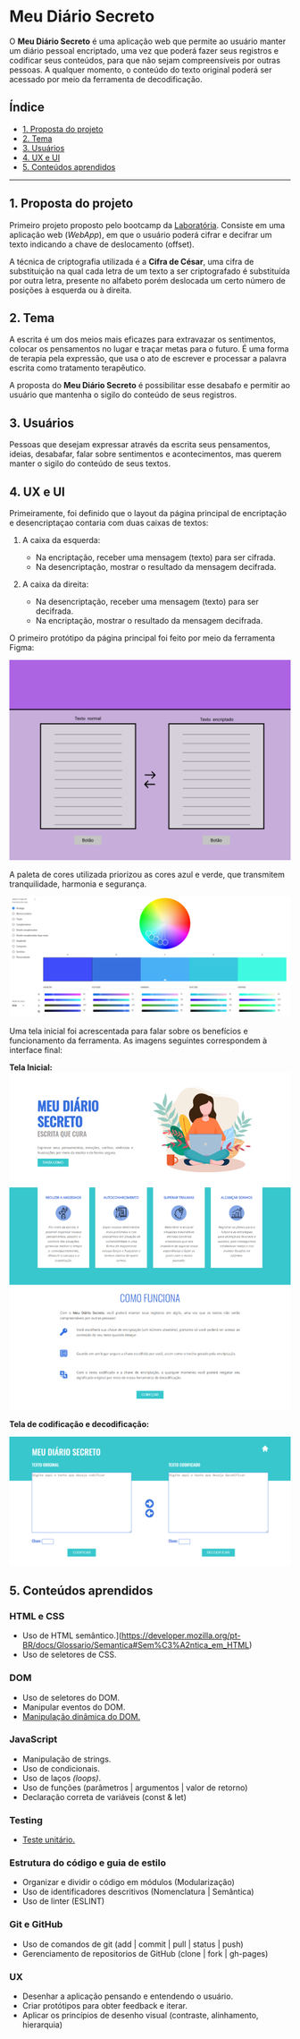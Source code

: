 # Meu Diário Secreto

O **Meu Diário Secreto** é uma aplicação web que permite ao usuário manter um diário pessoal encriptado, uma vez que poderá fazer seus registros e codificar seus conteúdos, para que não sejam compreensíveis por outras pessoas. A qualquer momento, o conteúdo do texto original poderá ser acessado por meio da ferramenta de decodificação.
## Índice

* [1. Proposta do projeto](#1-proposta-do-projeto)
* [2. Tema](#2-tema)
* [3. Usuários](#3-usuários)
* [4. UX e UI](#4-ux-e-ui)
* [5. Conteúdos aprendidos](#2-conteúdos-aprendidos)


***
## 1. Proposta do projeto

Primeiro projeto proposto pelo bootcamp da [Laboratória](https://www.laboratoria.la/br).
Consiste em uma aplicação web (_WebApp_), em que o usuário poderá cifrar e decifrar um texto indicando a chave de deslocamento (offset).

A técnica de criptografia utilizada é a **Cifra de César**, uma cifra de substituição na qual cada letra de um texto a ser criptografado é substituída por outra letra, presente no alfabeto porém deslocada um certo número de posições à esquerda ou à direita.

## 2. Tema 
A escrita é um dos meios mais eficazes para extravazar os sentimentos, colocar os pensamentos no lugar e traçar metas para o futuro. É uma forma de terapia pela expressão, que usa o ato de escrever e processar a palavra escrita como tratamento terapêutico. 

A proposta do **Meu Diário Secreto** é possibilitar esse desabafo e permitir ao usuário que mantenha o sigilo do conteúdo de seus registros.

## 3. Usuários

Pessoas que desejam expressar através da escrita seus pensamentos, ideias, desabafar, falar sobre sentimentos e acontecimentos, mas querem  manter o sigilo do conteúdo de seus textos.

## 4. UX e UI

Primeiramente, foi definido que o layout da página principal de encriptação e desencriptaçao contaria com duas caixas de textos:
1. A caixa da esquerda:
    - Na encriptação, receber uma mensagem (texto) para ser cifrada.
    - Na desencriptação, mostrar o resultado da mensagem decifrada.
    
2. A caixa da direita:
    - Na desencriptação, receber uma mensagem (texto) para ser decifrada.
    - Na encriptação,  mostrar o resultado da mensagem decifrada.

O primeiro protótipo da página principal foi feito por meio da ferramenta Figma:

![Protótipo 1](src/img/Figma_1.png)



A paleta de cores utilizada priorizou as cores azul e verde, que transmitem tranquilidade, harmonia e segurança.

![Paleta](src/img/Paleta.png)



Uma tela inicial foi acrescentada para falar sobre os benefícios e funcionamento da ferramenta. As imagens seguintes correspondem à interface final:

**Tela Inicial:**
![Tela Inicial](src/img/screenshot-page1.png)

**Tela de codificação e decodificação:**

![Tela Codificar/Decodificar](src/img/screenshot-page2.png)

## 5. Conteúdos aprendidos
### HTML e CSS

* Uso de HTML semântico.](https://developer.mozilla.org/pt-BR/docs/Glossario/Semantica#Sem%C3%A2ntica_em_HTML)
* Uso de seletores de CSS.

### DOM

*  Uso de seletores do DOM.
*  Manipular eventos do DOM.
*  [Manipulação dinâmica do DOM.](https://developer.mozilla.org/pt-BR/docs/DOM/Referencia_do_DOM/Introdu%C3%A7%C3%A3o)

### JavaScript

*  Manipulação de strings.
*  Uso de condicionais.
*  Uso de laços _(loops)_.
*  Uso de funções (parâmetros | argumentos | valor de retorno)
*  Declaração correta de variáveis (const & let)

### Testing

*  [Teste unitário.](https://jestjs.io/docs/pt-BR/getting-started)

### Estrutura do código e guia de estilo

*  Organizar e dividir o código em módulos (Modularização)
*  Uso de identificadores descritivos (Nomenclatura | Semântica)
*  Uso de linter (ESLINT)

### Git e GitHub

*  Uso de comandos de git (add | commit | pull | status | push)
*  Gerenciamento de repositorios de GitHub (clone | fork | gh-pages)

### UX

*  Desenhar a aplicação pensando e entendendo o usuário.
*  Criar protótipos para obter feedback e iterar.
*  Aplicar os princípios de desenho visual (contraste, alinhamento, hierarquia)
